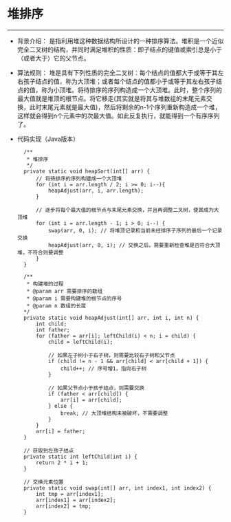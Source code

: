 # 堆排序
---
* 背景介绍： 是指利用堆这种数据结构所设计的一种排序算法。堆积是一个近似完全二叉树的结构，并同时满足堆积的性质：即子结点的键值或索引总是小于（或者大于）它的父节点。

* 算法规则： 堆是具有下列性质的完全二叉树：每个结点的值都大于或等于其左右孩子结点的值，称为大顶堆；或者每个结点的值都小于或等于其左右孩子结点的值，称为小顶堆。将待排序的序列构造成一个大顶堆。此时，整个序列的最大值就是堆顶的根节点。将它移走(其实就是将其与堆数组的末尾元素交换，此时末尾元素就是最大值)，然后将剩余的n-1个序列重新构造成一个堆，这样就会得到n个元素中的次最大值。如此反复执行，就能得到一个有序序列了。

* 代码实现（Java版本）
		
		/** 
     	 * 堆排序 
     	 */  
    	private static void heapSort(int[] arr) {   
        	// 将待排序的序列构建成一个大顶堆  
        	for (int i = arr.length / 2; i >= 0; i--){   
            	heapAdjust(arr, i, arr.length);   
        	}  
          
        	// 逐步将每个最大值的根节点与末尾元素交换，并且再调整二叉树，使其成为大顶堆  
        	for (int i = arr.length - 1; i > 0; i--) {   
            	swap(arr, 0, i); // 将堆顶记录和当前未经排序子序列的最后一个记录交换  
            	heapAdjust(arr, 0, i); // 交换之后，需要重新检查堆是否符合大顶堆，不符合则要调整  
        	}  
    	}  
  
    	/** 
     	 * 构建堆的过程 
      	 * @param arr 需要排序的数组 
     	 * @param i 需要构建堆的根节点的序号 
     	 * @param n 数组的长度 
     	*/  
    	private static void heapAdjust(int[] arr, int i, int n) {  
        	int child;  
        	int father;   
        	for (father = arr[i]; leftChild(i) < n; i = child) {  
            	child = leftChild(i);  
              
	            // 如果左子树小于右子树，则需要比较右子树和父节点  
	            if (child != n - 1 && arr[child] < arr[child + 1]) {  
	                child++; // 序号增1，指向右子树  
	            }  
	              
	            // 如果父节点小于孩子结点，则需要交换  
	            if (father < arr[child]) {  
	                arr[i] = arr[child];  
	            } else {  
	                break; // 大顶堆结构未被破坏，不需要调整  
	            }  
        	}  
        	arr[i] = father;  
    	}  
  
	    // 获取到左孩子结点  
	    private static int leftChild(int i) {  
	        return 2 * i + 1;  
	    }  
	      
	    // 交换元素位置  
	    private static void swap(int[] arr, int index1, int index2) {  
	        int tmp = arr[index1];  
	        arr[index1] = arr[index2];  
	        arr[index2] = tmp;  
	    }